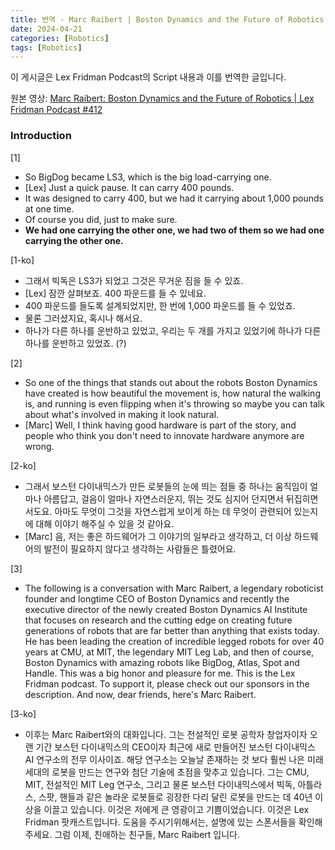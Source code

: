```yaml
---
title: 번역 - Marc Raibert | Boston Dynamics and the Future of Robotics (Lex Fridman Podcast)
date: 2024-04-21
categories: [Robotics]
tags: [Robotics]
---
```


이 게시글은 Lex Fridman Podcast의 Script 내용과 이를 번역한 글입니다.

원본 영상:
[Marc Raibert: Boston Dynamics and the Future of Robotics | Lex Fridman Podcast #412](https://www.youtube.com/watch?v=5VnbBCm_ZyQ)

### Introduction

[1]

- So BigDog became LS3, which is the big load-carrying one.
- [Lex] Just a quick pause. It can carry 400 pounds.
- It was designed to carry 400, but we had it carrying about 1,000 pounds at one time.
- Of course you did, just to make sure.
- **We had one carrying the other one, we had two of them so we had one carrying the other one.**

[1-ko]

- 그래서 빅독은 LS3가 되었고 그것은 무거운 짐을 들 수 있죠.
- [Lex] 잠깐 살펴보죠. 400 파운드를 들 수 있네요.
- 400 파운드를 들도록 설계되었지만, 한 번에 1,000 파운드를 들 수 있었죠.
- 물론 그러셨지요, 혹시나 해서요.
- 하나가 다른 하나를 운반하고 있었고, 우리는 두 개를 가지고 있었기에 하나가 다른 하나를 운반하고 있었죠. (?)

[2]

- So one of the things that stands out about the robots Boston Dynamics have created is how beautiful the movement is, how natural the walking is, and running is even flipping when it's throwing so maybe you can talk about what's involved in making it look natural.
- [Marc] Well, I think having good hardware is part of the story, and people who think you don't need to innovate hardware anymore are wrong.

[2-ko]

- 그래서 보스턴 다이내믹스가 만든 로봇들의 눈에 띄는 점들 중 하나는 움직임이 얼마나 아름답고, 걸음이 얼마나 자연스러운지, 뛰는 것도 심지어 던지면서 뒤집히면서도요. 아마도 무엇이 그것을 자연스럽게 보이게 하는 데 무엇이 관련되어 있는지에 대해 이야기 해주실 수 있을 것 같아요.
- [Marc] 음, 저는 좋은 하드웨어가 그 이야기의 일부라고 생각하고, 더 이상 하드웨어의 발전이 필요하지 않다고 생각하는 사람들은 틀렸어요.

[3]

- The following is a conversation with Marc Raibert, a legendary roboticist founder and longtime CEO of Boston Dynamics and recently the executive director of the newly created Boston Dynamics AI Institute that focuses on research and the cutting edge on creating future generations of robots that are far better than anything that exists today.
  He has been leading the creation of incredible legged robots for over 40 years at CMU, at MIT, the legendary MIT Leg Lab, and then of course, Boston Dynamics with amazing robots like BigDog, Atlas, Spot and Handle.
  This was a big honor and pleasure for me.
  This is the Lex Fridman podcast. To support it, please check out our sponsors in the description. And now, dear friends, here's Marc Raibert.

[3-ko]

- 이후는 Marc Raibert와의 대화입니다. 그는 전설적인 로봇 공학자 창업자이자 오랜 기간 보스턴 다이내믹스의 CEO이자 최근에 새로 만들어진 보스턴 다이내믹스 AI 연구소의 전무 이사이죠. 해당 연구소는 오늘날 존재하는 것 보다 훨씬 나은 미래 세대의 로봇을 만드는 연구와 첨단 기술에 초점을 맞추고 있습니다.
  그는 CMU, MIT, 전설적인 MIT Leg 연구소, 그리고 물론 보스턴 다이내믹스에서 빅독, 아틀라스, 스팟, 핸들과 같은 놀라운 로봇들로 굉장한 다리 달린 로봇을 만드는 데 40년 이상을 이끌고 있습니다.
  이것은 저에게 큰 영광이고 기쁨이었습니다.
  이것은 Lex Fridman 팟캐스트입니다. 도움을 주시기위해서는, 설명에 있는 스폰서들을 확인해주세요. 그럼 이제, 친애하는 친구들, Marc Raibert 입니다.
